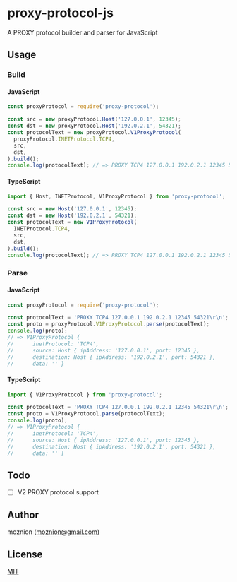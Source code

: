 proxy-protocol-js
==

A PROXY protocol builder and parser for JavaScript

Usage
--

### Build

#### JavaScript

```JavaScript
const proxyProtocol = require('proxy-protocol');

const src = new proxyProtocol.Host('127.0.0.1', 12345);
const dst = new proxyProtocol.Host('192.0.2.1', 54321);
const protocolText = new proxyProtocol.V1ProxyProtocol(
  proxyProtocol.INETProtocol.TCP4,
  src,
  dst,
).build();
console.log(protocolText); // => PROXY TCP4 127.0.0.1 192.0.2.1 12345 54321\r\n
```

#### TypeScript

```TypeScript
import { Host, INETProtocol, V1ProxyProtocol } from 'proxy-protocol';

const src = new Host('127.0.0.1', 12345);
const dst = new Host('192.0.2.1', 54321);
const protocolText = new V1ProxyProtocol(
  INETProtocol.TCP4,
  src,
  dst,
).build();
console.log(protocolText); // => PROXY TCP4 127.0.0.1 192.0.2.1 12345 54321\r\n
```

### Parse

#### JavaScript

```JavaScript
const proxyProtocol = require('proxy-protocol');

const protocolText = 'PROXY TCP4 127.0.0.1 192.0.2.1 12345 54321\r\n';
const proto = proxyProtocol.V1ProxyProtocol.parse(protocolText);
console.log(proto);
// => V1ProxyProtocol {
//      inetProtocol: 'TCP4',
//      source: Host { ipAddress: '127.0.0.1', port: 12345 },
//      destination: Host { ipAddress: '192.0.2.1', port: 54321 },
//      data: '' }
```

#### TypeScript

```TypeScript
import { V1ProxyProtocol } from 'proxy-protocol';

const protocolText = 'PROXY TCP4 127.0.0.1 192.0.2.1 12345 54321\r\n';
const proto = V1ProxyProtocol.parse(protocolText);
console.log(proto);
// => V1ProxyProtocol {
//      inetProtocol: 'TCP4',
//      source: Host { ipAddress: '127.0.0.1', port: 12345 },
//      destination: Host { ipAddress: '192.0.2.1', port: 54321 },
//      data: '' }
```

Todo
--

- [ ] V2 PROXY protocol support

Author
--

moznion (<moznion@gmail.com>)

License
--

[MIT](./LICENSE)

